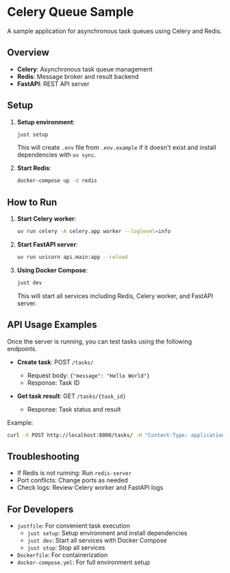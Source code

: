 # Celery Queue Sample

A sample application for asynchronous task queues using Celery and Redis.

## Overview

- **Celery**: Asynchronous task queue management
- **Redis**: Message broker and result backend
- **FastAPI**: REST API server

## Setup

1. **Setup environment**:
   ```bash
   just setup
   ```
   This will create `.env` file from `.env.example` if it doesn't exist and install dependencies with `uv sync`.

2. **Start Redis**:
    ```bash
    docker-compose up -d redis
    ```

## How to Run

1. **Start Celery worker**:
   ```bash
   uv run celery -A celery.app worker --loglevel=info
   ```

2. **Start FastAPI server**:
   ```bash
   uv run uvicorn api.main:app --reload
   ```

3. **Using Docker Compose**:
   ```bash
   just dev
   ```
   This will start all services including Redis, Celery worker, and FastAPI server.

## API Usage Examples

Once the server is running, you can test tasks using the following endpoints.

- **Create task**: POST `/tasks/`
  - Request body: `{"message": "Hello World"}`
  - Response: Task ID

- **Get task result**: GET `/tasks/{task_id}`
  - Response: Task status and result

Example:
```bash
curl -X POST http://localhost:8000/tasks/ -H "Content-Type: application/json" -d '{"message": "Test task"}'
```

## Troubleshooting

- If Redis is not running: Run `redis-server`
- Port conflicts: Change ports as needed
- Check logs: Review Celery worker and FastAPI logs

## For Developers

- `justfile`: For convenient task execution
  - `just setup`: Setup environment and install dependencies
  - `just dev`: Start all services with Docker Compose
  - `just stop`: Stop all services
- `Dockerfile`: For containerization
- `docker-compose.yml`: For full environment setup
